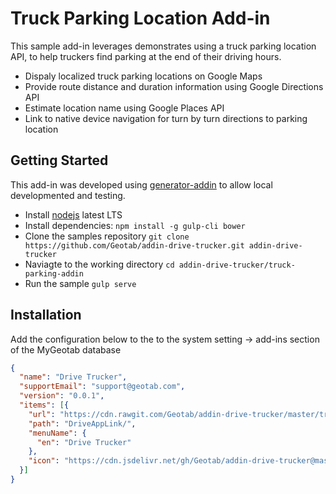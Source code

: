 # Truck Parking Location Add-in

This sample add-in leverages demonstrates using a truck parking location API, to help truckers find parking at the end of their driving hours.

- Dispaly localized truck parking locations on Google Maps
- Provide route distance and duration information using Google Directions API
- Estimate location name using Google Places API
- Link to native device navigation for turn by turn directions to parking location

## Getting Started

This add-in was developed using [generator-addin](https://github.com/Geotab/generator-addin) to allow local developmented and testing.

- Install [nodejs](https://nodejs.org/en/) latest LTS
- Install dependencies: `npm install -g gulp-cli bower`
- Clone the samples repository `git clone https://github.com/Geotab/addin-drive-trucker.git addin-drive-trucker`
- Naviagte to the working directory `cd addin-drive-trucker/truck-parking-addin`
- Run the sample `gulp serve`

## Installation

Add the configuration below to the to the system setting -> add-ins section of the MyGeotab database

```json
{
  "name": "Drive Trucker",
  "supportEmail": "support@geotab.com",
  "version": "0.0.1",
  "items": [{
    "url": "https://cdn.rawgit.com/Geotab/addin-drive-trucker/master/truck-parking-addin/dist/driveTrucker.html",
    "path": "DriveAppLink/",
    "menuName": {
      "en": "Drive Trucker"
    },
    "icon": "https://cdn.jsdelivr.net/gh/Geotab/addin-drive-trucker@master/truck-parking-addin/dist/images/icon.svg"
  }]
}
```
